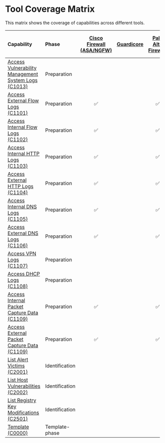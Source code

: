 # Tool Coverage Matrix

This matrix shows the coverage of capabilities across different tools.

| Capability | Phase | [Cisco Firewall (ASA/NGFW)](../tool/T0007.md) | [Guardicore](../tool/T0003.md) | [Palo Alto Firewall](../tool/T0008.md) | [Rapid7 InsightVM](../tool/T0004.md) | [SentinelOne - Access External HTTP Logs](../tool/T0001.C1104.md) | [SentinelOne - List Alert Victims](../tool/T0001.C2001.md) | [SentinelOne - List Registry Key Modifications](../tool/T0001.C2501.md) | [SentinelOne](../tool/T0001.md) | [Statseeker](../tool/T0006.md) | [Wiz.io](../tool/T0005.md) | [Zscaler Internet Access (ZIA)](../tool/T0002.md) |
| :--- | :--- | :---: | :---: | :---: | :---: | :---: | :---: | :---: | :---: | :---: | :---: | :---: |
| [Access Vulnerability Management System Logs (C1013)](../capability/C1013.md) | Preparation |  |  |  | :white_check_mark: |  |  |  | :white_check_mark: |  |  |  |
| [Access External Flow Logs (C1101)](../capability/C1101.md) | Preparation | :white_check_mark: |  | :white_check_mark: |  |  |  |  |  | :white_check_mark: |  |  |
| [Access Internal Flow Logs (C1102)](../capability/C1102.md) | Preparation | :white_check_mark: |  | :white_check_mark: |  |  |  |  |  | :white_check_mark: |  |  |
| [Access Internal HTTP Logs (C1103)](../capability/C1103.md) | Preparation | :white_check_mark: |  | :white_check_mark: |  |  |  |  | :white_check_mark: |  |  |  |
| [Access External HTTP Logs (C1104)](../capability/C1104.md) | Preparation | :white_check_mark: |  | :white_check_mark: |  |  |  |  | :white_check_mark: |  |  | :white_check_mark: |
| [Access Internal DNS Logs (C1105)](../capability/C1105.md) | Preparation | :white_check_mark: |  | :white_check_mark: |  |  |  |  | :white_check_mark: |  |  | :white_check_mark: |
| [Access External DNS Logs (C1106)](../capability/C1106.md) | Preparation | :white_check_mark: |  | :white_check_mark: |  |  |  |  | :white_check_mark: |  |  | :white_check_mark: |
| [Access VPN Logs (C1107)](../capability/C1107.md) | Preparation |  |  |  |  |  |  |  |  |  |  |  |
| [Access DHCP Logs (C1108)](../capability/C1108.md) | Preparation |  |  |  |  |  |  |  |  |  |  |  |
| [Access Internal Packet Capture Data (C1109)](../capability/C1109.md) | Preparation | :white_check_mark: |  | :white_check_mark: |  |  |  |  |  |  |  |  |
| [Access External Packet Capture Data (C1109)](../capability/C1109.md) | Preparation | :white_check_mark: |  | :white_check_mark: |  |  |  |  |  |  |  |  |
| [List Alert Victims (C2001)](../capability/C2001.md) | Identification |  |  |  |  |  |  |  | :white_check_mark: |  |  |  |
| [List Host Vulnerabilities (C2002)](../capability/C2002.md) | Identification |  |  |  | :white_check_mark: |  |  |  | :white_check_mark: |  |  |  |
| [List Registry Key Modifications (C2501)](../capability/C2501.md) | Identification |  |  |  |  |  |  |  | :white_check_mark: |  |  |  |
| [Template (C0000)](../capability/C0000.md) | Template-phase |  |  |  |  |  |  |  |  |  |  |  |